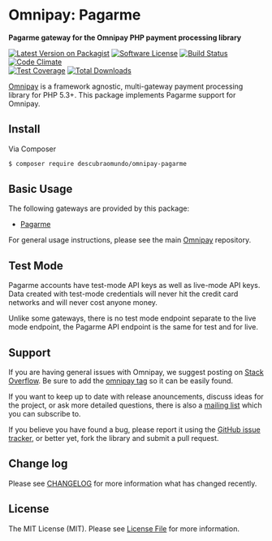 # Omnipay: Pagarme

**Pagarme gateway for the Omnipay PHP payment processing library**

[![Latest Version on Packagist](https://img.shields.io/packagist/v/descubraomundo/omnipay-pagarme.svg?style=flat-square)](https://packagist.org/packages/descubraomundo/omnipay-pagarme)
[![Software License](https://img.shields.io/badge/license-MIT-brightgreen.svg?style=flat-square)](LICENSE.md)
[![Build Status](https://img.shields.io/travis/descubraomundo/omnipay-pagarme/master.svg?style=flat-square)](https://travis-ci.org/descubraomundo/omnipay-pagarme)
[![Code Climate](https://codeclimate.com/github/descubraomundo/omnipay-pagarme/badges/gpa.svg)](https://codeclimate.com/github/descubraomundo/omnipay-pagarme)  
[![Test Coverage](https://codeclimate.com/github/descubraomundo/omnipay-pagarme/badges/coverage.svg)](https://codeclimate.com/github/descubraomundo/omnipay-pagarme/coverage)
[![Total Downloads](https://img.shields.io/packagist/dt/descubraomundo/omnipay-pagarme.svg?style=flat-square)](https://packagist.org/packages/descubraomundo/omnipay-pagarme)


[Omnipay](https://github.com/thephpleague/omnipay) is a framework agnostic, multi-gateway payment
processing library for PHP 5.3+. This package implements Pagarme support for Omnipay.

## Install

Via Composer

``` bash
$ composer require descubraomundo/omnipay-pagarme
```

## Basic Usage

The following gateways are provided by this package:

 * [Pagarme](https://pagar.me/)

For general usage instructions, please see the main [Omnipay](https://github.com/thephpleague/omnipay) repository.

## Test Mode

Pagarme accounts have test-mode API keys as well as live-mode API keys. 
Data created with test-mode credentials will never hit the credit card networks
and will never cost anyone money.

Unlike some gateways, there is no test mode endpoint separate to the live mode endpoint, the
Pagarme API endpoint is the same for test and for live. 

## Support

If you are having general issues with Omnipay, we suggest posting on
[Stack Overflow](http://stackoverflow.com/). Be sure to add the
[omnipay tag](http://stackoverflow.com/questions/tagged/omnipay) so it can be easily found.

If you want to keep up to date with release anouncements, discuss ideas for the project,
or ask more detailed questions, there is also a [mailing list](https://groups.google.com/forum/#!forum/omnipay) which
you can subscribe to.

If you believe you have found a bug, please report it using the [GitHub issue tracker](https://github.com/descubraomundo/omnipay-pagarme/issues),
or better yet, fork the library and submit a pull request.

## Change log

Please see [CHANGELOG](CHANGELOG.md) for more information what has changed recently.

## License

The MIT License (MIT). Please see [License File](LICENSE.md) for more information.
